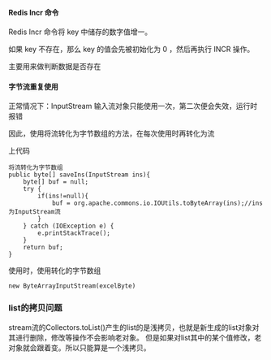 #### Redis Incr 命令

Redis Incr 命令将 key 中储存的数字值增一。

如果 key 不存在，那么 key 的值会先被初始化为 0 ，然后再执行 INCR 操作。

主要用来做判断数据是否存在

#### 字节流重复使用

正常情况下：InputStream 输入流对象只能使用一次，第二次便会失效，运行时报错

因此，使用将流转化为字节数组的方法，在每次使用时再转化为流

上代码

```
将流转化为字节数组
public byte[] saveIns(InputStream ins){
    byte[] buf = null;
    try {
        if(ins!=null){
            buf = org.apache.commons.io.IOUtils.toByteArray(ins);//ins为InputStream流
        }
    } catch (IOException e) {
        e.printStackTrace();
    }
    return buf;
}
```

使用时，使用转化的字节数组

```
new ByteArrayInputStream(excelByte)
```




### list的拷贝问题
stream流的Collectors.toList()产生的list的是浅拷贝，也就是新生成的list对象对其进行删除，修改等操作不会影响老对象。
但是如果对list其中的某个值修改，老对象就会跟着变。所以只能算是一个浅拷贝。